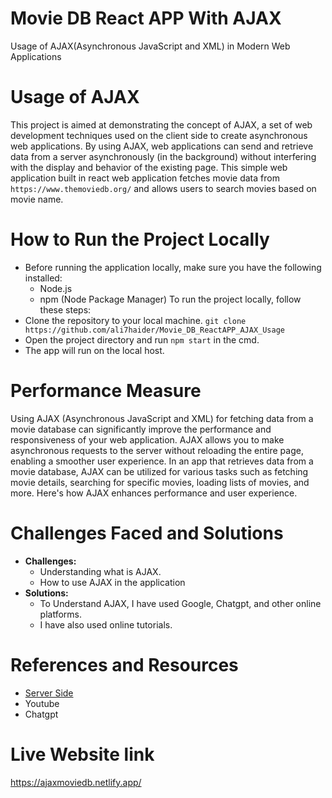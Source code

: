 # Movie DB React APP With AJAX
Usage of AJAX(Asynchronous JavaScript and XML) in Modern Web Applications
# Usage of AJAX
This project is aimed at demonstrating the concept of AJAX, a set of web development techniques used on the client side to create asynchronous web applications. By using AJAX, web applications can send and retrieve data from a server 
asynchronously (in the background) without interfering with the display and behavior of the existing page. This simple web application built in react web application fetches movie data from `https://www.themoviedb.org/` and allows users to search movies based on movie name.
# How to Run the Project Locally
- Before running the application locally, make sure you have the following installed:
  - Node.js
  - npm (Node Package Manager)
To run the project locally, follow these steps:
- Clone the repository to your local machine.
  `git clone https://github.com/ali7haider/Movie_DB_ReactAPP_AJAX_Usage`
- Open the project directory and run `npm start` in the cmd.
- The app will run on the local host.
# Performance Measure
Using AJAX (Asynchronous JavaScript and XML) for fetching data from a movie database can significantly improve the performance and responsiveness of your web application. AJAX allows you to make asynchronous requests to the server without reloading the entire page, enabling a smoother user experience.
In an app that retrieves data from a movie database, AJAX can be utilized for various tasks such as fetching movie details, searching for specific movies, loading lists of movies, and more. Here's how AJAX enhances performance and user experience.
# Challenges Faced and Solutions
- **Challenges:**
  - Understanding what is AJAX.
  - How to use AJAX in the application
- **Solutions:**
  - To Understand AJAX, I have used Google, Chatgpt, and other online platforms.
  - I have also used online tutorials.
# References and Resources
- [Server Side](https://www.theserverside.com/definition/Ajax-Asynchronous-JavaScript-and-XML)
- Youtube
- Chatgpt
# Live Website link
  https://ajaxmoviedb.netlify.app/

    


